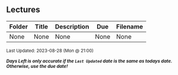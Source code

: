 ## Lectures

| Folder | Title | Description | Due | Filename |
|-----|-----|-----|-----|-----|
| None | None | None | None | None |

<sup>Last Updated: 2023-08-28 (Mon @ 21:00)</sup> 

<sup>***Days Left is only accurate if the `Last Updated` date is the same as todays date. Otherwise, use the due date!***</sup> 